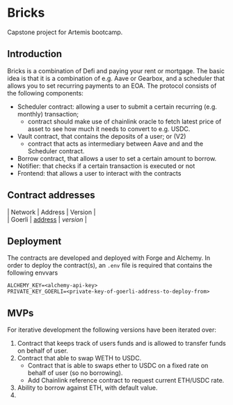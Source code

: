 # Bricks
Capstone project for Artemis bootcamp. 

## Introduction
Bricks is a combination of Defi and paying your rent or mortgage. The basic idea is that it is a combination of e.g. Aave or Gearbox, and a scheduler that allows you to set recurring payments to an EOA. The protocol consists of the following components:

- Scheduler contract: allowing a user to submit a certain recurring (e.g. monthly) transaction;
    - contract should make use of chainlink oracle to fetch latest price of asset to see how much
    it needs to convert to e.g. USDC.
- Vault contract, that contains the deposits of a user; or (V2)
    - contract that acts as intermediary between Aave and and the Scheduler contract.
- Borrow contract, that allows a user to set a certain amount to borrow.
- Notifier: that checks if a certain transaction is executed or not
- Frontend: that allows a user to interact with the contracts

## Contract addresses

| Network | Address | Version |  
| Goerli | [address](link) | _version_ |

## Deployment

The contracts are developed and deployed with Forge and Alchemy. In order to deploy the contract(s), an `.env` file is required that contains the following envvars
```
ALCHEMY_KEY=<alchemy-api-key>
PRIVATE_KEY_GOERLI=<private-key-of-goerli-address-to-deploy-from>
```

## MVPs

For iterative development the following versions have been iterated over:
1. Contract that keeps track of users funds and is allowed to transfer funds on behalf of user. 
2. Contract that able to swap WETH to USDC.  
    * Contract that is able to swaps ether to USDC on a fixed rate on behalf of user (so no borrowing).  
    * Add Chainlink reference contract to request current ETH/USDC rate. 
3. Ability to borrow against ETH, with default value.
4. 
